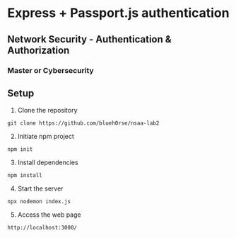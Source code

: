 # Express + Passport.js authentication

## Network Security - Authentication & Authorization

### Master or Cybersecurity

## Setup

1. Clone the repository

```batch
git clone https://github.com/blueh0rse/nsaa-lab2
```

2. Initiate npm project

```batch
npm init
```

3. Install dependencies

```batch
npm install
```

4. Start the server

```batch
npx nodemon index.js
```

5. Access the web page

```batch
http://localhost:3000/
```
